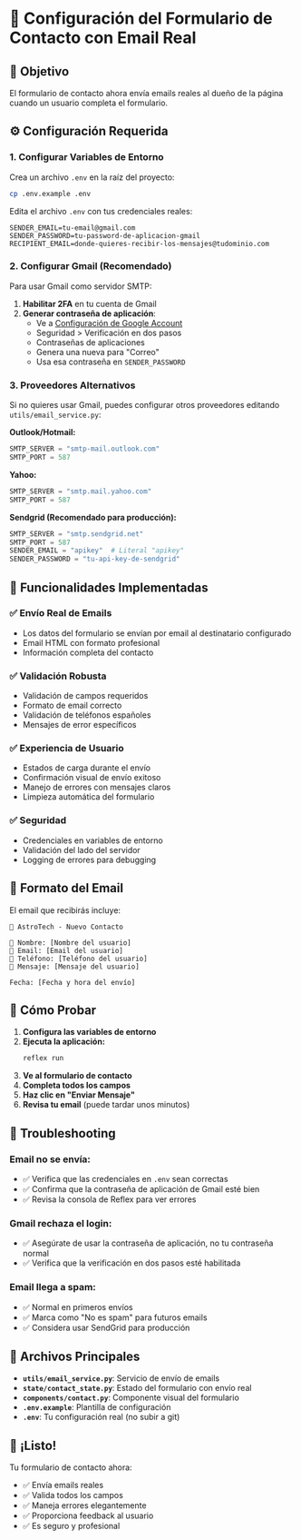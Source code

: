 # 📧 Configuración del Formulario de Contacto con Email Real

## 🎯 Objetivo
El formulario de contacto ahora envía emails reales al dueño de la página cuando un usuario completa el formulario.

## ⚙️ Configuración Requerida

### 1. **Configurar Variables de Entorno**

Crea un archivo `.env` en la raíz del proyecto:

```bash
cp .env.example .env
```

Edita el archivo `.env` con tus credenciales reales:

```env
SENDER_EMAIL=tu-email@gmail.com
SENDER_PASSWORD=tu-password-de-aplicacion-gmail
RECIPIENT_EMAIL=donde-quieres-recibir-los-mensajes@tudominio.com
```

### 2. **Configurar Gmail (Recomendado)**

Para usar Gmail como servidor SMTP:

1. **Habilitar 2FA** en tu cuenta de Gmail
2. **Generar contraseña de aplicación**:
   - Ve a [Configuración de Google Account](https://myaccount.google.com/security)
   - Seguridad > Verificación en dos pasos
   - Contraseñas de aplicaciones
   - Genera una nueva para "Correo"
   - Usa esa contraseña en `SENDER_PASSWORD`

### 3. **Proveedores Alternativos**

Si no quieres usar Gmail, puedes configurar otros proveedores editando `utils/email_service.py`:

**Outlook/Hotmail:**
```python
SMTP_SERVER = "smtp-mail.outlook.com"
SMTP_PORT = 587
```

**Yahoo:**
```python
SMTP_SERVER = "smtp.mail.yahoo.com"  
SMTP_PORT = 587
```

**Sendgrid (Recomendado para producción):**
```python
SMTP_SERVER = "smtp.sendgrid.net"
SMTP_PORT = 587
SENDER_EMAIL = "apikey"  # Literal "apikey"
SENDER_PASSWORD = "tu-api-key-de-sendgrid"
```

## 🚀 Funcionalidades Implementadas

### ✅ **Envío Real de Emails**
- Los datos del formulario se envían por email al destinatario configurado
- Email HTML con formato profesional
- Información completa del contacto

### ✅ **Validación Robusta**
- Validación de campos requeridos
- Formato de email correcto
- Validación de teléfonos españoles
- Mensajes de error específicos

### ✅ **Experiencia de Usuario**
- Estados de carga durante el envío
- Confirmación visual de envío exitoso
- Manejo de errores con mensajes claros
- Limpieza automática del formulario

### ✅ **Seguridad**
- Credenciales en variables de entorno
- Validación del lado del servidor
- Logging de errores para debugging

## 📧 Formato del Email

El email que recibirás incluye:

```
🚗 AstroTech - Nuevo Contacto

👤 Nombre: [Nombre del usuario]
📧 Email: [Email del usuario]  
📱 Teléfono: [Teléfono del usuario]
💬 Mensaje: [Mensaje del usuario]

Fecha: [Fecha y hora del envío]
```

## 🧪 Cómo Probar

1. **Configura las variables de entorno**
2. **Ejecuta la aplicación:**
   ```bash
   reflex run
   ```
3. **Ve al formulario de contacto**
4. **Completa todos los campos**
5. **Haz clic en "Enviar Mensaje"**
6. **Revisa tu email** (puede tardar unos minutos)

## 🔧 Troubleshooting

### Email no se envía:
- ✅ Verifica que las credenciales en `.env` sean correctas
- ✅ Confirma que la contraseña de aplicación de Gmail esté bien
- ✅ Revisa la consola de Reflex para ver errores

### Gmail rechaza el login:
- ✅ Asegúrate de usar la contraseña de aplicación, no tu contraseña normal
- ✅ Verifica que la verificación en dos pasos esté habilitada

### Email llega a spam:
- ✅ Normal en primeros envíos
- ✅ Marca como "No es spam" para futuros emails
- ✅ Considera usar SendGrid para producción

## 📁 Archivos Principales

- **`utils/email_service.py`**: Servicio de envío de emails
- **`state/contact_state.py`**: Estado del formulario con envío real
- **`components/contact.py`**: Componente visual del formulario
- **`.env.example`**: Plantilla de configuración
- **`.env`**: Tu configuración real (no subir a git)

## 🎉 ¡Listo!

Tu formulario de contacto ahora:
- ✅ Envía emails reales
- ✅ Valida todos los campos
- ✅ Maneja errores elegantemente
- ✅ Proporciona feedback al usuario
- ✅ Es seguro y profesional